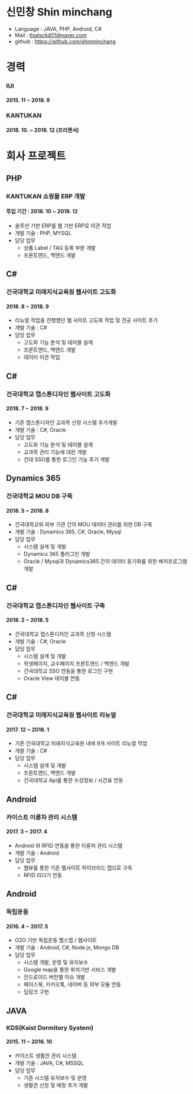 # 신민창 Shin minchang

- Language : JAVA, PHP, Android, C#
- Mail : tlsalsckd01@naver.com
- github : https://github.com/shinminchang

# 경력
### IUI
#### 2015. 11 ~ 2018. 9

### KANTUKAN
#### 2018. 10. ~ 2018. 12 (프리랜서)

# 회사 프로젝트

## PHP
### KANTUKAN 쇼핑몰 ERP 개발
#### 투입 기간 : 2018. 10 ~ 2018. 12
* 솔루션 기반 ERP를 웹 기반 ERP로 이관 작업
* 개발 기술 : PHP, MYSQL
* 담당 업무
  - 상품 Label / TAG 등록 부분 개발
  - 프론트엔드, 백엔드 개발

## C#
### 건국대학교 미래지식교육원 웹사이트 고도화
#### 2018. 8 ~ 2018. 9
* 리뉴얼 작업을 진행했던 웹 사이트 고도화 작업 및 전공 사이트 추가
* 개발 기술 : C#
* 담당 업무
  - 고도화 기능 분석 및 테이블 설계
  - 프론트엔드, 백엔드 개발
  - 데이터 이관 작업


## C#
### 건국대학교 캡스톤디자인 웹사이트 고도화
#### 2018. 7 ~ 2018. 9
* 기존 캡스톤디자인 교과목 신청 시스템 추가개발
* 개발 기술 : C#, Oracle
* 담당 업무
  - 고도화 기능 분석 및 테이블 설계
  - 교과목 관리 기능에 대한 개발
  - 건대 SSO를 통한 로그인 기능 추가 개발


## Dynamics 365
### 건국대학교 MOU DB 구축
#### 2018. 5 ~ 2018. 8
* 건국대학교와 외부 기관 간의 MOU 데이터 관리를 위한 DB 구축
* 개발 기술 : Dynamics 365, C#, Oracle, Mysql
* 담당 업무
  - 시스템 설계 및 개발
  - Dynamics 365 플러그인 개발
  - Oracle / Mysql과 Dynamics365 간의 데이터 동기화를 위한 배치프로그램 개발


## C#
### 건국대학교 캡스톤디자인 웹사이트 구축
#### 2018. 2 ~ 2018. 5
* 건국대학교 캡스톤디자인 교과목 신청 시스템
* 개발 기술 : C#, Oracle
* 담당 업무
  - 시스템 설계 및 개발
  - 학생페이지, 교수페이지 프론트엔드 / 백엔드 개발
  - 건국대학교 SSO 연동을 통한 로그인 구현
  - Oracle View 테이블 연동


## C#
### 건국대학교 미래지식교육원 웹사이트 리뉴얼
#### 2017. 12 ~ 2018. 1
* 기존 건국대학교 미래지식교육원 내에 9개 사이트 리뉴얼 작업
* 개발 기술 : C#
* 담당 업무
  - 시스템 설계 및 개발
  - 프론트엔드, 백엔드 개발
  - 건국대학교 Api를 통한 수강정보 / 시간표 연동


## Android
### 카이스트 이륜차 관리 시스템
#### 2017. 3 ~ 2017. 4
* Android 와 RFID 연동을 통한 이륜차 관리 시스템
* 개발 기술 : Android
* 담당 업무 
  - 웹뷰를 통한 기존 웹사이트 하이브리드 앱으로 구축
  - RFID 리더기 연동


## Android
### 독립운동
#### 2016. 4 ~ 2017. 5
* O2O 기반 독립운동 헬스앱 / 웹사이트
* 개발 기술 : Android, C#, Node.js, Mongo DB
* 담당 업무
  - 시스템 개발, 운영 및 유지보수
  - Google map을 통한 위치기반 서비스 개발
  - 안드로이드 버전별 이슈 개발
  - 페이스북, 카카오톡, 네이버 등 외부 모듈 연동
  - 딥링크 구현
  

## JAVA
### KDS(Kaist Dormitory System)
#### 2015. 11 ~ 2016. 10
* 카이스트 생활관 관리 시스템
* 개발 기술 : JAVA, C#, MSSQL
* 담당 업무
  - 기존 시스템 유지보수 및 운영
  - 생활관 신청 및 배정 추가 개발
